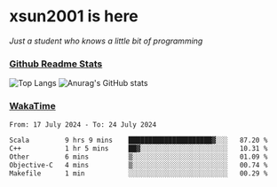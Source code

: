 # xsun2001 is here

*Just a student who knows a little bit of programming*

### [Github Readme Stats](https://github.com/anuraghazra/github-readme-stats)

![Top Langs](https://github-readme-stats.vercel.app/api/top-langs/?username=xsun2001&layout=compact&theme=radical) ![Anurag's GitHub stats](https://github-readme-stats.vercel.app/api?username=xsun2001&show_icons=true&theme=radical)

### [WakaTime](https://wakatime.com)

<!--START_SECTION:waka-->

```txt
From: 17 July 2024 - To: 24 July 2024

Scala         9 hrs 9 mins    █████████████████████▓░░░   87.20 %
C++           1 hr 5 mins     ██▓░░░░░░░░░░░░░░░░░░░░░░   10.31 %
Other         6 mins          ▒░░░░░░░░░░░░░░░░░░░░░░░░   01.09 %
Objective-C   4 mins          ▒░░░░░░░░░░░░░░░░░░░░░░░░   00.74 %
Makefile      1 min           ░░░░░░░░░░░░░░░░░░░░░░░░░   00.29 %
```

<!--END_SECTION:waka-->
